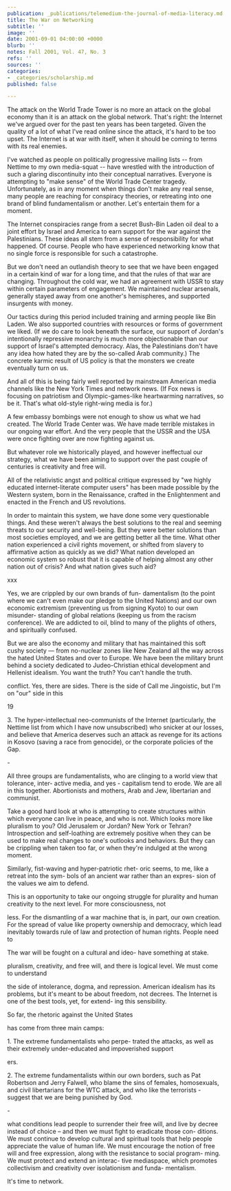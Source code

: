 ```yaml
---
publication: _publications/telemedium-the-journal-of-media-literacy.md
title: The War on Networking
subtitle: ''
image: ''
date: 2001-09-01 04:00:00 +0000
blurb: ''
notes: Fall 2001, Vol. 47, No. 3
refs: ''
sources: ''
categories:
- _categories/scholarship.md
published: false

---
```

The attack on the World Trade Tower is no more an attack on the global economy than it is an attack on the global network. That's right: the Internet we've argued over for the past ten years has been targeted. Given the quality of a lot of what I've read online since the attack, it's hard to be too upset. The Internet is at war with itself, when it should be coming to terms with its real enemies.

I've watched as people on politically progressive mailing lists -- from Nettime to my own media-squat -- have wrestled with the introduction of such a glaring discontinuity into their conceptual narratives. Everyone is attempting to "make sense" of the World Trade Center tragedy. Unfortunately, as in any moment when things don't make any real sense, many people are reaching for conspiracy theories, or retreating into one brand of blind fundamentalism or another. Let's entertain them for a moment.

The Internet conspiracies range from a secret Bush-Bin Laden oil deal to a joint effort by Israel and America to earn support for the war against the Palestinians. These ideas all stem from a sense of responsibility for what happened. Of course. People who have experienced networking know that no single force is responsible for such a catastrophe.

But we don't need an outlandish theory to see that we have been engaged in a certain kind of war for a long time, and that the rules of that war are changing. Throughout the cold war, we had an agreement with USSR to stay within certain parameters of engagement. We maintained nuclear arsenals, generally stayed away from one another's hemispheres, and supported insurgents with money.

Our tactics during this period included training and arming people like Bin Laden. We also supported countries with resources or forms of government we liked. (If we do care to look beneath the surface, our support of Jordan's intentionally repressive monarchy is much more objectionable than our support of Israel's attempted democracy. Alas, the Palestinians don't have any idea how hated they are by the so-called Arab community.) The concrete karmic result of US policy is that the monsters we create eventually turn on us.

And all of this is being fairly well reported by mainstream American media channels like the New York Times and network news. (If Fox news is focusing on patriotism and Olympic-games-like heartwarming narratives, so be it. That's what old-style right-wing media is for.)

A few embassy bombings were not enough to show us what we had created. The World Trade Center was. We have made terrible mistakes in our ongoing war effort. And the very people that the USSR and the USA were once fighting over are now fighting against us.

But whatever role we historically played, and however ineffectual our strategy, what we have been aiming to support over the past couple of centuries is creativity and free will.

All of the relativistic angst and political critique expressed by "we highly educated internet-literate computer users" has been made possible by the Western system, born in the Renaissance, crafted in the Enlightenment and enacted in the French and US revolutions.

In order to maintain this system, we have done some very questionable things. And these weren't always the best solutions to the real and seeming threats to our security and well-being. But they were better solutions than most societies employed, and we are getting better all the time. What other nation experienced a civil rights movement, or shifted from slavery to affirmative action as quickly as we did? What nation developed an economic system so robust that it is capable of helping almost any other nation out of crisis? And what nation gives such aid?

xxx

Yes, we are crippled by our own brands of fun- damentalism (to the point where we can't even make our pledge to the United Nations) and our own economic extremism (preventing us from signing Kyoto) to our own misunder- standing of global relations (keeping us from the racism conference). We are addicted to oil, blind to many of the plights of others, and spiritually confused.

But we are also the economy and military that has maintained this soft cushy society — from no-nuclear zones like New Zealand all the way across the hated United States and over to Europe. We have been the military brunt behind a society dedicated to Judeo-Christian ethical development and Hellenist idealism. You want the truth? You can't handle the truth.

conflict. Yes, there are sides. There is the side of Call me Jingoistic, but I'm on "our" side in this

19

3\. The hyper-intellectual neo-communists of the Internet (particularly, the Nettime list from which I have now unsubscribed) who snicker at our losses, and believe that America deserves such an attack as revenge for its actions in Kosovo (saving a race from genocide), or the corporate policies of the Gap.

\-

All three groups are fundamentalists, who are clinging to a world view that tolerance, inter- active media, and yes - capitalism tend to erode. We are all in this together. Abortionists and mothers, Arab and Jew, libertarian and communist.

Take a good hard look at who is attempting to create structures within which everyone can live in peace, and who is not. Which looks more like pluralism to you? Old Jerusalem or Jordan? New York or Tehran? Introspection and self-loathing are extremely positive when they can be used to make real changes to one's outlooks and behaviors. But they can be crippling when taken too far, or when they're indulged at the wrong moment.

Similarly, fist-waving and hyper-patriotic rhet- oric seems, to me, like a retreat into the sym- bols of an ancient war rather than an expres- sion of the values we aim to defend.

This is an opportunity to take our ongoing struggle for plurality and human creativity to the next level. For more consciousness, not

less. For the dismantling of a war machine that is, in part, our own creation. For the spread of value like property ownership and democracy, which lead inevitably towards rule of law and protection of human rights. People need to

The war will be fought on a cultural and ideo- have something at stake.

 pluralism, creativity, and free will, and there is logical level. We must come to understand

the side of intolerance, dogma, and repression. American idealism has its problems, but it's meant to be about freedom, not decrees. The Internet is one of the best tools, yet, for extend- ing this sensibility.

So far, the rhetoric against the United States

has come from three main camps:

1\. The extreme fundamentalists who perpe- trated the attacks, as well as their extremely under-educated and impoverished support

ers.

2\. The extreme fundamentalists within our own borders, such as Pat Robertson and Jerry Falwell, who blame the sins of females, homosexuals, and civil libertarians for the WTC attack, and who like the terrorists - suggest that we are being punished by God.

\-

what conditions lead people to surrender their free will, and live by decree instead of choice – and then we must fight to eradicate those con- ditions. We must continue to develop cultural and spiritual tools that help people appreciate the value of human life. We must encourage the notion of free will and free expression, along with the resistance to social program- ming. We must protect and extend an interac- tive mediaspace, which promotes collectivism and creativity over isolationism and funda- mentalism.

It's time to network.